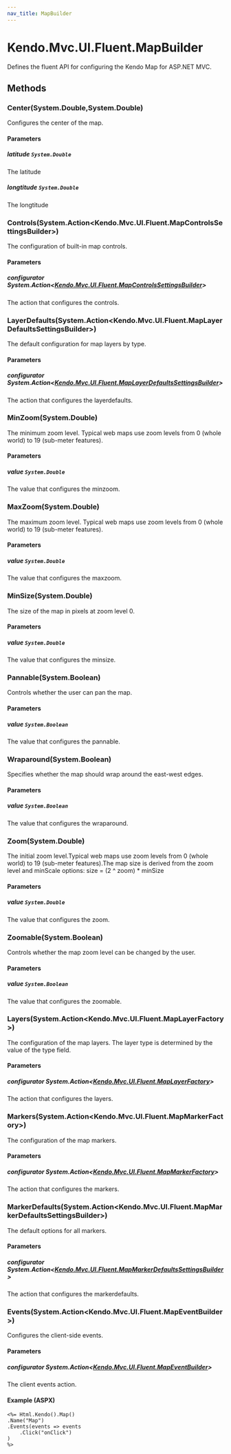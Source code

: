 ```yaml
---
nav_title: MapBuilder
---
```


# Kendo.Mvc.UI.Fluent.MapBuilder
Defines the fluent API for configuring the Kendo Map for ASP.NET MVC.




## Methods


### Center(System.Double,System.Double)
Configures the center of the map.


#### Parameters

##### latitude `System.Double`
The latitude

##### longtitude `System.Double`
The longtitude





### Controls(System.Action\<Kendo.Mvc.UI.Fluent.MapControlsSettingsBuilder\>)
The configuration of built-in map controls.


#### Parameters

##### configurator System.Action<[Kendo.Mvc.UI.Fluent.MapControlsSettingsBuilder](/api/wrappers/aspnet-mvc/Kendo.Mvc.UI.Fluent/MapControlsSettingsBuilder)>
The action that configures the controls.





### LayerDefaults(System.Action\<Kendo.Mvc.UI.Fluent.MapLayerDefaultsSettingsBuilder\>)
The default configuration for map layers by type.


#### Parameters

##### configurator System.Action<[Kendo.Mvc.UI.Fluent.MapLayerDefaultsSettingsBuilder](/api/wrappers/aspnet-mvc/Kendo.Mvc.UI.Fluent/MapLayerDefaultsSettingsBuilder)>
The action that configures the layerdefaults.





### MinZoom(System.Double)
The minimum zoom level.
            Typical web maps use zoom levels from 0 (whole world) to 19 (sub-meter features).


#### Parameters

##### value `System.Double`
The value that configures the minzoom.





### MaxZoom(System.Double)
The maximum zoom level.
            Typical web maps use zoom levels from 0 (whole world) to 19 (sub-meter features).


#### Parameters

##### value `System.Double`
The value that configures the maxzoom.





### MinSize(System.Double)
The size of the map in pixels at zoom level 0.


#### Parameters

##### value `System.Double`
The value that configures the minsize.





### Pannable(System.Boolean)
Controls whether the user can pan the map.


#### Parameters

##### value `System.Boolean`
The value that configures the pannable.





### Wraparound(System.Boolean)
Specifies whether the map should wrap around the east-west edges.


#### Parameters

##### value `System.Boolean`
The value that configures the wraparound.





### Zoom(System.Double)
The initial zoom level.Typical web maps use zoom levels from 0 (whole world) to 19 (sub-meter features).The map size is derived from the zoom level and minScale options: size = (2 ^ zoom) * minSize


#### Parameters

##### value `System.Double`
The value that configures the zoom.





### Zoomable(System.Boolean)
Controls whether the map zoom level can be changed by the user.


#### Parameters

##### value `System.Boolean`
The value that configures the zoomable.





### Layers(System.Action\<Kendo.Mvc.UI.Fluent.MapLayerFactory\>)
The configuration of the map layers.
            The layer type is determined by the value of the type field.


#### Parameters

##### configurator System.Action<[Kendo.Mvc.UI.Fluent.MapLayerFactory](/api/wrappers/aspnet-mvc/Kendo.Mvc.UI.Fluent/MapLayerFactory)>
The action that configures the layers.





### Markers(System.Action\<Kendo.Mvc.UI.Fluent.MapMarkerFactory\>)
The configuration of the map markers.


#### Parameters

##### configurator System.Action<[Kendo.Mvc.UI.Fluent.MapMarkerFactory](/api/wrappers/aspnet-mvc/Kendo.Mvc.UI.Fluent/MapMarkerFactory)>
The action that configures the markers.





### MarkerDefaults(System.Action\<Kendo.Mvc.UI.Fluent.MapMarkerDefaultsSettingsBuilder\>)
The default options for all markers.


#### Parameters

##### configurator System.Action<[Kendo.Mvc.UI.Fluent.MapMarkerDefaultsSettingsBuilder](/api/wrappers/aspnet-mvc/Kendo.Mvc.UI.Fluent/MapMarkerDefaultsSettingsBuilder)>
The action that configures the markerdefaults.





### Events(System.Action\<Kendo.Mvc.UI.Fluent.MapEventBuilder\>)
Configures the client-side events.


#### Parameters

##### configurator System.Action<[Kendo.Mvc.UI.Fluent.MapEventBuilder](/api/wrappers/aspnet-mvc/Kendo.Mvc.UI.Fluent/MapEventBuilder)>
The client events action.




#### Example (ASPX)
    <%= Html.Kendo().Map()
    .Name("Map")
    .Events(events => events
        .Click("onClick")
    )
    %>



